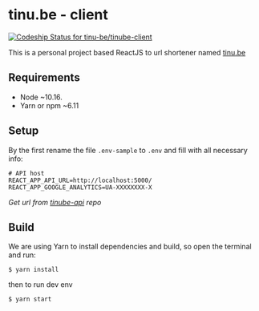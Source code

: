 # tinu.be - client
[![Codeship Status for tinu-be/tinube-client](https://app.codeship.com/projects/df2db070-2538-0138-5362-0a65957949be/status?branch=master)](https://app.codeship.com/projects/383387)

This is a personal project based ReactJS to url shortener named [tinu.be](https://tinu.be)

## Requirements
- Node ~10.16.
- Yarn or npm ~6.11

## Setup
By the first rename the file `.env-sample` to `.env` and fill with all necessary info:

```
# API host
REACT_APP_API_URL=http://localhost:5000/
REACT_APP_GOOGLE_ANALYTICS=UA-XXXXXXXX-X
```

_Get url from [tinube-api](https://github.com/tinu-be/tinube-api) repo_

## Build
We are using Yarn to install dependencies and build, so open the terminal and run:
```
$ yarn install
```
then to run dev env 
```
$ yarn start
```